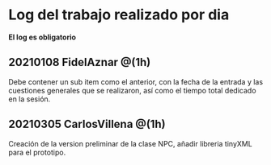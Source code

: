 # Log del trabajo realizado por dia
**El log es obligatorio**

## 20210108 FidelAznar @(1h)
Debe contener un sub item como el anterior, con la fecha de la entrada y las cuestiones generales que se realizaron, así como el tiempo total dedicado en la sesión. 

## 20210305 CarlosVillena @(1h)
Creación de la version preliminar de la clase NPC, añadir libreria tinyXML para el prototipo.
